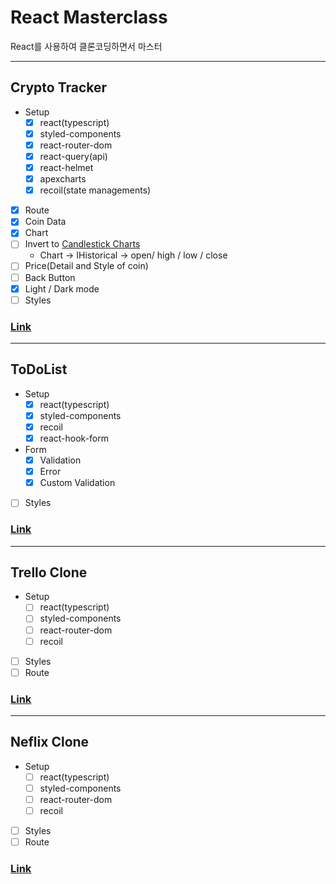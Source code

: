 # React Masterclass

React를 사용하여 클론코딩하면서 마스터

---

## Crypto Tracker

- Setup
  - [x] react(typescript)
  - [x] styled-components
  - [x] react-router-dom
  - [x] react-query(api)
  - [x] react-helmet
  - [x] apexcharts
  - [x] recoil(state managements)
- [x] Route
- [x] Coin Data
- [x] Chart
- [ ] Invert to [Candlestick Charts](https://apexcharts.com/react-chart-demos/candlestick-charts/category-x-axis/)
  - Chart -> IHistorical -> open/ high / low / close
- [ ] Price(Detail and Style of coin)
- [ ] Back Button
- [x] Light / Dark mode
- [ ] Styles

### [Link](https://codesandbox.io/s/crypto-tracker-muol7)

---

## ToDoList

- Setup
  - [x] react(typescript)
  - [x] styled-components
  - [x] recoil
  - [x] react-hook-form
- Form
  - [x] Validation
  - [x] Error
  - [x] Custom Validation
- [ ] Styles

### [Link](#)

---

## Trello Clone

- Setup
  - [ ] react(typescript)
  - [ ] styled-components
  - [ ] react-router-dom
  - [ ] recoil
- [ ] Styles
- [ ] Route

### [Link](#)

---

## Neflix Clone

- Setup
  - [ ] react(typescript)
  - [ ] styled-components
  - [ ] react-router-dom
  - [ ] recoil
- [ ] Styles
- [ ] Route

### [Link](#)

